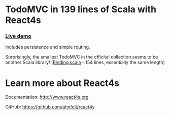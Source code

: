 # TodoMVC in 139 lines of Scala with React4s

### [Live demo](http://react4s.org/todomvc/)

Includes persistence and simple routing. 

Surprisingly, the smallest TodoMVC in the officital collection seems to be another Scala library! ([Binding.scala](http://todomvc.com/examples/binding-scala/#/) - 154 lines, essentially the same length)


# Learn more about React4s

Documentation: http://www.react4s.org

GitHub: https://github.com/ahnfelt/react4s
